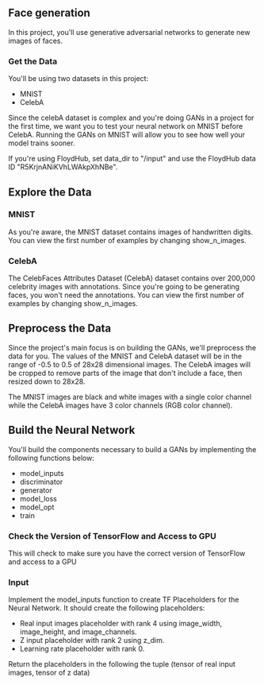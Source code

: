 ## Face generation
In this project, you'll use generative adversarial networks to generate new images of faces.

### Get the Data

You'll be using two datasets in this project:

- MNIST
- CelebA

Since the celebA dataset is complex and you're doing GANs in a project for the first time, we want you to test your neural network on MNIST before CelebA. Running the GANs on MNIST will allow you to see how well your model trains sooner.

If you're using FloydHub, set data_dir to "/input" and use the FloydHub data ID "R5KrjnANiKVhLWAkpXhNBe".

## Explore the Data

### MNIST

As you're aware, the MNIST dataset contains images of handwritten digits. You can view the first number of examples by changing show_n_images.

### CelebA

The CelebFaces Attributes Dataset (CelebA) dataset contains over 200,000 celebrity images with annotations. Since you're going to be generating faces, you won't need the annotations. You can view the first number of examples by changing show_n_images.

## Preprocess the Data

Since the project's main focus is on building the GANs, we'll preprocess the data for you. The values of the MNIST and CelebA dataset will be in the range of -0.5 to 0.5 of 28x28 dimensional images. The CelebA images will be cropped to remove parts of the image that don't include a face, then resized down to 28x28.

The MNIST images are black and white images with a single color channel while the CelebA images have 3 color channels (RGB color channel).

## Build the Neural Network

You'll build the components necessary to build a GANs by implementing the following functions below:
- model_inputs
- discriminator
- generator
- model_loss
- model_opt
- train

### Check the Version of TensorFlow and Access to GPU

This will check to make sure you have the correct version of TensorFlow and access to a GPU

### Input
Implement the model_inputs function to create TF Placeholders for the Neural Network. It should create the following placeholders:


- Real input images placeholder with rank 4 using image_width, image_height, and image_channels.
- Z input placeholder with rank 2 using z_dim.
- Learning rate placeholder with rank 0.


Return the placeholders in the following the tuple (tensor of real input images, tensor of z data)

